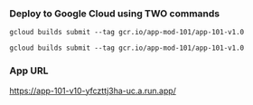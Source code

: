 ### Deploy to Google Cloud using TWO commands

`gcloud builds submit --tag gcr.io/app-mod-101/app-101-v1.0`

`gcloud builds submit --tag gcr.io/app-mod-101/app-101-v1.0`

### App URL

https://app-101-v10-yfczttj3ha-uc.a.run.app/